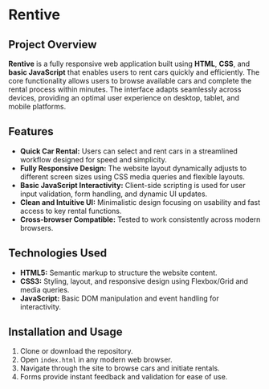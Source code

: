 # Rentive

## Project Overview

**Rentive** is a fully responsive web application built using **HTML**, **CSS**, and **basic JavaScript** that enables users to rent cars quickly and efficiently. The core functionality allows users to browse available cars and complete the rental process within minutes. The interface adapts seamlessly across devices, providing an optimal user experience on desktop, tablet, and mobile platforms.

## Features

- **Quick Car Rental:** Users can select and rent cars in a streamlined workflow designed for speed and simplicity.
- **Fully Responsive Design:** The website layout dynamically adjusts to different screen sizes using CSS media queries and flexible layouts.
- **Basic JavaScript Interactivity:** Client-side scripting is used for user input validation, form handling, and dynamic UI updates.
- **Clean and Intuitive UI:** Minimalistic design focusing on usability and fast access to key rental functions.
- **Cross-browser Compatible:** Tested to work consistently across modern browsers.

## Technologies Used

- **HTML5:** Semantic markup to structure the website content.
- **CSS3:** Styling, layout, and responsive design using Flexbox/Grid and media queries.
- **JavaScript:** Basic DOM manipulation and event handling for interactivity.

## Installation and Usage

1. Clone or download the repository.
2. Open `index.html` in any modern web browser.
3. Navigate through the site to browse cars and initiate rentals.
4. Forms provide instant feedback and validation for ease of use.






 
 

